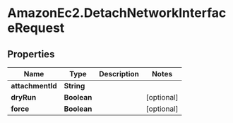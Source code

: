 # AmazonEc2.DetachNetworkInterfaceRequest

## Properties

Name | Type | Description | Notes
------------ | ------------- | ------------- | -------------
**attachmentId** | **String** |  | 
**dryRun** | **Boolean** |  | [optional] 
**force** | **Boolean** |  | [optional] 


